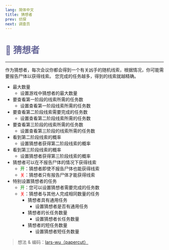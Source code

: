 ```yaml
---
lang: 简体中文
title: 猜想者
prev: 侦探
next: 调查员
---
```


# <font color="#676798">🧠 <b>猜想者</b></font> <Badge text="Support" type="tip" vertical="middle"/>

***

作为猜想者，每次会议你都会得到一个有关凶手的随机线索，根据情况，你可能需要报告尸体以获得线索。 您完成的任务越多，得到的线索就越精确。

- 最大数量
  - 设置游戏中猜想者的最大数量
- 要查看第一阶段的线索所需的任务数
  - 设置查看第一阶段线索所需的任务数
- 要查看第二阶段线索需要完成的任务数
  - 设置查看第二阶段线索所需的任务数
- 要查看第三阶段的线索所需的任务数
  - 设置查看第三阶段的线索所需的任务数
- 看到第二阶段线索的概率
  - 设置猜想者获得第二阶段线索的概率
- 看到第三阶段线索的概率
  - 设置猜想者获得第三阶段线索的概率
- 猜想者可以在不报告尸体的情况下获得线索
  - <font color=green>开</font>：猜想者即使不报告尸体也能获得线索
  - <font color=red>关</font>：猜想者只有报告尸体才能获得线索
- 特别设置猜想者的任务
  - <font color=green>开</font>：您可以设置猜想者需要完成的任务数
  - <font color=red>关</font>：猜想者与其他人完成相同数量的任务
    - 猜想者具有通用任务
      - 设置猜想者是否有通用任务
    - 猜想者的长任务数量
      - 设置猜想者长任务数量
    - 猜想者的短任务数量
      - 设置猜想者短任务数量

> 想法 & 编码：[lars-wu（papercut）](https://github.com/lars-wu)
